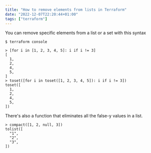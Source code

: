 ```yaml
---
title: "How to remove elements from lists in Terraform"
date: "2022-12-07T22:20:44+01:00"
tags: ["terraform"]
---
```


You can remove specific elements from a list or a set with this syntax

```hcl
$ terraform console

> [for i in [1, 2, 3, 4, 5]: i if i != 3]
[
  1,
  2,
  4,
  5,
]
> toset([for i in toset([1, 2, 3, 4, 5]): i if i != 3])
toset([
  1,
  2,
  4,
  5,
])
```

There's also a function that eliminates all the false-y values in a list.

```hcl
> compact([1, 2, null, 3])
tolist([
  "1",
  "2",
  "3",
])
```

